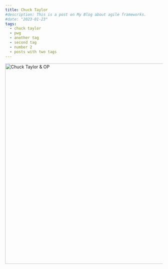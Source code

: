 ```yaml
---
title: Chuck Taylor
#description: This is a post on My Blog about agile frameworks.
#date: "2023-01-23"
tags: 
  - chuck taylor
  - pwg
  - another tag
  - second tag
  - number 2
  - posts with two tags
---
```

<img src="/assets/2017-07-07 Chuck Taylor & OP.jpg" alt="Chuck Taylor & OP" width="640">
